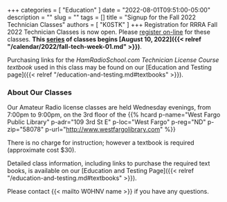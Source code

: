 +++
categories = [ "Education" ]
date = "2022-08-01T09:51:00-05:00"
description = ""
slug = ""
tags = []
title = "Signup for the Fall 2022 Technician Classes"
authors = [ "K0STK" ]
+++
Registration for RRRA Fall 2022 Technician Classes is now open. Please
[register on-line](https://www.eventbrite.com/e/class-preparation-for-passing-the-fcc-amateur-radio-technician-class-test-tickets-393444461977?aff=ebdshpsearchautocomplete)
for these classes. **This
[series](/dates/fall-2022-technician)
of classes begins
[August 10, 2022]({{< relref "/calendar/2022/fall-tech-week-01.md" >}})**.

Purchasing links for the *HamRadioSchool.com Technician License Course
textbook* used in this class may be found on our
[Education and Testing page]({{< relref "/education-and-testing.md#textbooks" >}}).

<!--more-->

### About Our Classes

Our Amateur Radio license classes are
held Wednesday evenings, from 7:00pm to 9:00pm, on the 3rd floor of the 
{{% hcard p-name="West Fargo Public Library" p-adr="109 3rd St E" p-loc="West Fargo" p-reg="ND" p-zip="58078" p-url="http://www.westfargolibrary.com" %}}

There is no charge for instruction; however a textbook is required
(approximate cost $30).

Detailed class information, including links to purchase the required
text books, is available on our
[Education and Testing Page]({{< relref "/education-and-testing.md#textbooks" >}}).

Please contact {{< mailto W0HNV name >}} if you have any questions.

